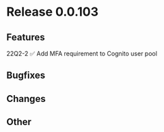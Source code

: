 # Release 0.0.103

## Features

22Q2-2 ✅ Add MFA requirement to Cognito user pool

## Bugfixes

## Changes

## Other

